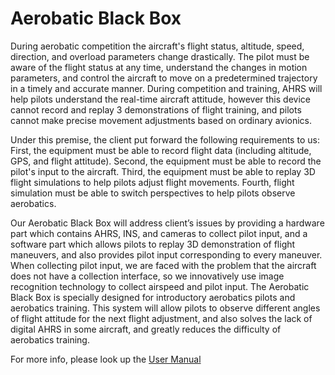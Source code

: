 # Aerobatic Black Box

 During aerobatic competition the aircraft's flight status, altitude, speed, direction, and overload parameters change drastically. The pilot must be aware of the flight status at any time, understand the changes in motion parameters, and control the aircraft to move on a predetermined trajectory in a timely and accurate manner. During competition and training, AHRS will help pilots understand the real-time aircraft attitude, however this device cannot record and replay 3 demonstrations of flight training, and pilots cannot make precise movement adjustments based on ordinary avionics.
 
 Under this premise, the client put forward the following requirements to us: First, the equipment must be able to record flight data (including altitude, GPS, and flight attitude). Second, the equipment must be able to record the pilot's input to the aircraft. Third, the equipment must be able to replay 3D flight simulations to help pilots adjust flight movements. Fourth, flight simulation must be able to switch perspectives to help pilots observe aerobatics.
 
Our Aerobatic Black Box will address client’s issues by providing a hardware part which contains AHRS, INS, and cameras to collect pilot input, and a software part which allows pilots to replay 3D demonstration of flight maneuvers, and also provides pilot input corresponding to every maneuver. When collecting pilot input, we are faced with the problem that the aircraft does not have a collection interface, so we innovatively use image recognition technology to collect airspeed and pilot input.
The Aerobatic Black Box is specially designed for introductory aerobatics pilots and aerobatics training. This system will allow pilots to observe different angles of flight attitude for the next flight adjustment, and also solves the lack of digital AHRS in some aircraft, and greatly reduces the difficulty of aerobatics training.



For more info, please look up the [User Manual](https://github.com/BU-Senior-Design-Aerobatics-Black-Box/BU-Senior-Design-Aerobatics-Black-Box.github.io/blob/main/Team%209%20User%20Manual%20Final.docx)
